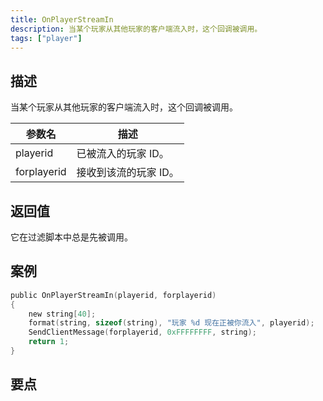 ```yaml
---
title: OnPlayerStreamIn
description: 当某个玩家从其他玩家的客户端流入时，这个回调被调用。
tags: ["player"]
---
```


<VersionWarn name='callback' version='SA-MP 0.3a' />

## 描述

当某个玩家从其他玩家的客户端流入时，这个回调被调用。

| 参数名      | 描述                  |
| ----------- | --------------------- |
| playerid    | 已被流入的玩家 ID。   |
| forplayerid | 接收到该流的玩家 ID。 |

## 返回值

它在过滤脚本中总是先被调用。

## 案例

```c
public OnPlayerStreamIn(playerid, forplayerid)
{
    new string[40];
    format(string, sizeof(string), "玩家 %d 现在正被你流入", playerid);
    SendClientMessage(forplayerid, 0xFFFFFFFF, string);
    return 1;
}
```

## 要点

<TipNPCCallbacks />
